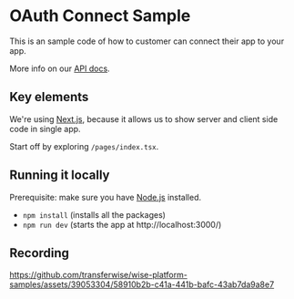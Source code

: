 # OAuth Connect Sample 

This is an sample code of how to customer can connect their app to your app.

More info on our [API docs](https://docs.wise.com/api-docs/features/authentication-access).

## Key elements

We're using [Next.js](https://nextjs.org/), because it allows us to show server and client side code in single app.

Start off by exploring `/pages/index.tsx`.

## Running it locally

Prerequisite: make sure you have [Node.js](https://nodejs.org/en) installed.
- `npm install` (installs all the packages)
- `npm run dev` (starts the app at http://localhost:3000/)

## Recording

https://github.com/transferwise/wise-platform-samples/assets/39053304/58910b2b-c41a-441b-bafc-43ab7da9a8e7

